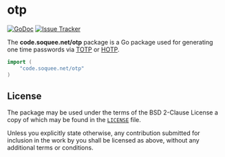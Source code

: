 # otp

[![GoDoc](https://code.soquee.net/status.svg)](https://godoc.org/code.soquee.net/otp)
[![Issue Tracker](https://code.soquee.net/todo.svg)](https://todo.sr.ht/~samwhited/soquee)

The **code.soquee.net/otp** package is a Go package used for generating one time
passwords via [TOTP] or [HOTP].

```go
import (
	"code.soquee.net/otp"
)
```

[TOTP]: https://tools.ietf.org/html/rfc6238
[HOTP]: https://tools.ietf.org/html/rfc4226


## License

The package may be used under the terms of the BSD 2-Clause License a copy of
which may be found in the [`LICENSE`] file.

Unless you explicitly state otherwise, any contribution submitted for inclusion
in the work by you shall be licensed as above, without any additional terms or
conditions.

[`LICENSE`]: ./LICENSE
